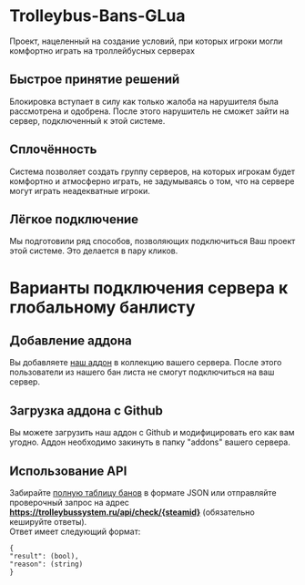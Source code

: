 # Trolleybus-Bans-GLua

Проект, нацеленный на создание условий, при которых игроки могли комфортно играть на троллейбусных серверах

## Быстрое принятие решений
Блокировка вступает в силу как только жалоба на нарушителя была рассмотрена и одобрена. После этого нарушитель не сможет зайти на сервер, подключенный к этой системе.


## Сплочённость
Система позволяет создать группу серверов, на которых игрокам будет комфортно и атмосферно играть, не задумываясь о том, что на сервере могут играть неадекватные игроки.


## Лёгкое подключение
Мы подготовили ряд способов, позволяющих подключиться Ваш проект этой системе. Это делается в пару кликов.


# Варианты подключения сервера к глобальному банлисту

## Добавление аддона
Вы добавляете <a href="https://steamcommunity.com/sharedfiles/filedetails/?id=2959588161" target="_blank">наш аддон</a> в коллекцию вашего сервера. После этого пользователи из нашего бан листа не смогут подключиться на ваш сервер.

## Загрузка аддона с Github
Вы можете загрузить наш аддон с Github и модифицировать его как вам угодно. Аддон необходимо закинуть в папку "addons" вашего сервера.

## Использование API
Забирайте <a href="https://trolleybussystem.ru/bans/json" target="_blank">полную таблицу банов</a> в формате JSON или отправляйте проверочный запрос на адрес <b>https://trolleybussystem.ru/api/check/{steamid}</b> (обязательно кешируйте ответы). <br>
Ответ имеет следующий формат:
```
{
"result": (bool),
"reason": (string)
}
```
